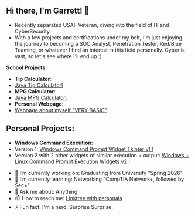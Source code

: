 ## Hi there, I'm Garrett! 👋
<!--<img align ="left" width ="400" height = "400" src = "https://github.com/user-attachments/assets/096dac3d-3925-4b0c-863f-03561187c578">-->


- Recently separated USAF Veteran, diving into the field of IT and CyberSecurity.
- With a few projects and certifications under my belt, I'm just enjoying the journey to becoming a SOC Analyst, Penetration Tester, Red/Blue Teaming, or whatever I find an interest in this field personally. Cyber is vast, so let's see where I'll end up :)




**School Projects:**
- __Tip Calculator__:
- [Java Tip Calculator!](https://github.com/GarrettCook115/Pric-Tax-Calculator/blob/main/Assignment1B.java)
- __MPG Calculator__:
- [Java MPG Calculator:](https://github.com/GarrettCook115/MPG-Calculator/tree/main)
- __Personal Webpage__:
- [Webpage about myself "VERY BASIC"](https://github.com/GarrettCook115/Web-Development-Project)

  
## **Personal Projects:**
- __Windows Command Execution:__
- Version 1:
[Windows Command Prompt Widget Tkinter v1 !](https://github.com/GarrettCook115/App-1)
- Version 2 with 2 other widgets of similar execution + output:
[Windows + Linux Command Prompt Execution Widgets v2 !](https://github.com/GarrettCook115/WebSite-Command-Prompt-Execution-APPS)

<!--
**GarrettCook115/GarrettCook115** is a ✨ _special_ ✨ repository because its `README.md` (this file) appears on your GitHub profile.

Here are some ideas to get you started:

- 🔭 I’m currently working on ...
- 🌱 I’m currently learning ...
- 👯 I’m looking to collaborate on ...
- 🤔 I’m looking for help with ...
- 💬 Ask me about ...
- 📫 How to reach me: ...
- 😄 Pronouns: ...
- ⚡ Fun fact: ...
-->


- 🔭 I’m currently working on: Graduating from University "Spring 2026"
- 🌱 I’m currently learning: Networking "CompTIA Network+, followed by Sec+"
- 💬 Ask me about: Anything
- 📫 How to reach me: [Linktree with personals](https://linktr.ee/GarrettCook115)
- ⚡ Fun fact: I'm a nerd. Surprise Surprise. 
